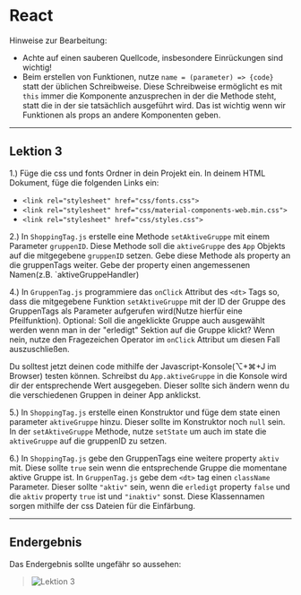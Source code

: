 # React
Hinweise zur Bearbeitung:
- Achte auf einen sauberen Quellcode, insbesondere Einrückungen sind wichtig!
- Beim erstellen von Funktionen, nutze `name = (parameter) => {code}` statt der üblichen Schreibweise. Diese Schreibweise ermöglicht es mit `this` immer die 
Komponente anzusprechen in der die Methode steht, statt die in der sie tatsächlich ausgeführt wird. Das ist wichtig wenn wir Funktionen als props an andere Komponenten geben.
---
## Lektion 3

1.) Füge die css und fonts Ordner in dein Projekt ein. In deinem HTML Dokument, füge die folgenden Links ein:
-    `<link rel="stylesheet" href="css/fonts.css">`
-    `<link rel="stylesheet" href="css/material-components-web.min.css">`
-    `<link rel="stylesheet" href="css/styles.css">`

2.) In `ShoppingTag.js` erstelle eine Methode `setAktiveGruppe` mit einem Parameter `gruppenID`. Diese Methode soll die `aktiveGruppe` des `App` Objekts auf die mitgegebene `gruppenID` setzen. Gebe diese Methode als property an die gruppenTags weiter. Gebe der property einen angemessenen Namen(z.B. `aktiveGruppeHandler)

4.) In `GruppenTag.js` programmiere das `onClick` Attribut des `<dt>` Tags so, dass die mitgegebene Funktion `setAktiveGruppe` mit der ID der Gruppe des GruppenTags als Parameter aufgerufen wird(Nutze hierfür eine Pfeilfunktion). Optional: Soll die angeklickte Gruppe auch ausgewählt werden wenn man in der "erledigt" Sektion auf die Gruppe klickt? Wenn nein, nutze den Fragezeichen Operator im `onClick` Attribut um diesen Fall auszuschließen.

Du solltest jetzt deinen code mithilfe der Javascript-Konsole(⌥+⌘+J im Browser) testen können. Schreibst du `App.aktiveGruppe` in die Konsole wird dir der entsprechende Wert ausgegeben.
Dieser sollte sich ändern wenn du die verschiedenen Gruppen in deiner App anklickst.

5.) In `ShoppingTag.js` erstelle einen Konstruktor und füge dem state einen parameter `aktiveGruppe` hinzu. Dieser sollte im Konstruktor noch `null` sein.  In der `setAktiveGruppe` Methode, nutze `setState` um auch im state die `aktiveGruppe` auf die gruppenID zu setzen.

6.) In `ShoppingTag.js` gebe den GruppenTags eine weitere property `aktiv` mit. Diese sollte `true` sein wenn die entsprechende Gruppe die momentane aktive Gruppe ist. In `GruppenTag.js` gebe dem `<dt>` tag einen `className` Parameter. Dieser sollte `"aktiv"` sein, wenn die `erledigt` property `false` und die `aktiv` property `true` ist und `"inaktiv"` sonst. Diese Klassennamen sorgen mithilfe der css Dateien für die Einfärbung.



---

## Endergebnis

Das Endergebnis sollte ungefähr so aussehen:
>![Lektion 3](lektion3.png)